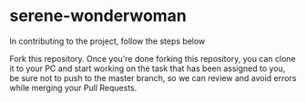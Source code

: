 # serene-wonderwoman


In contributing to the project, follow the steps below

Fork this repository.
Once you're done forking this repository, you can clone it to your PC and start working on the task that has been assigned to you, be sure not to push to the master branch, so we can review and avoid errors while merging your Pull Requests.

 
